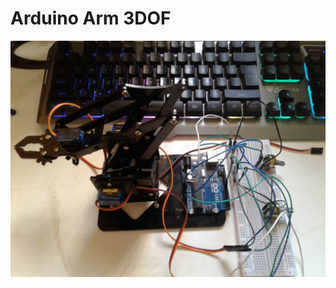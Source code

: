 ﻿# Arduino Arm 3DOF

 ![Alt Text](https://raw.githubusercontent.com/yacin-hamdi/arduino_arm_3dof/master/images/arm.jpg)
